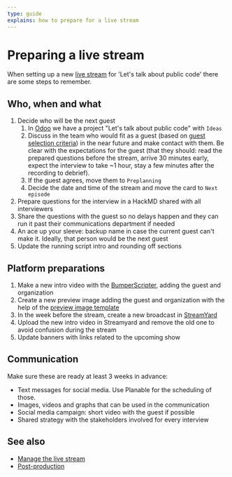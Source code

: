 ```yaml
---
type: guide
explains: how to prepare for a live stream
---
```


# Preparing a live stream

When setting up a new [live stream](index.md) for 'Let's talk about public code' there are some steps to remember.

## Who, when and what

1. Decide who will be the next guest
   1. In [Odoo](../tool-management/odoo.md) we have a project "Let's talk about public code" with `Ideas`
   2. Discuss in the team who would fit as a guest (based on [guest selection criteria](index.md#guest-selection-criteria)) in the near future and make contact with them. Be clear with the expectations for the guest (that they should: read the prepared questions before the stream, arrive 30 minutes early, expect the interview to take ~1 hour, stay a few minutes after the recording to debrief).
   3. If the guest agrees, move them to `Preplanning`
   4. Decide the date and time of the stream and move the card to `Next episode`
2. Prepare questions for the interview in a HackMD shared with all interviewers
3. Share the questions with the guest so no delays happen and they can run it past their communications department if needed
4. An ace up your sleeve: backup name in case the current guest can't make it. Ideally, that person would be the next guest
5. Update the running script intro and rounding off sections

## Platform preparations

1. Make a new intro video with the [BumperScripter](https://github.com/publiccodenet/bumperscripter), adding the guest and organization
2. Create a new preview image adding the guest and organization with the help of the [preview image template](preview-image.svg)
3. In the week before the stream, create a new broadcast in [StreamYard](../tool-management/streamyard.md)
4. Upload the new intro video in Streamyard and remove the old one to avoid confusion during the stream
5. Update banners with links related to the upcoming show

## Communication

Make sure these are ready at least 3 weeks in advance:

* Text messages for social media. Use Planable for the scheduling of those.
* Images, videos and graphs that can be used in the communication
* Social media campaign: short video with the guest if possible
* Shared strategy with the stakeholders involved for every interview

## See also

* [Manage the live stream](manage-live-stream.md)
* [Post-production](post-production.md)
